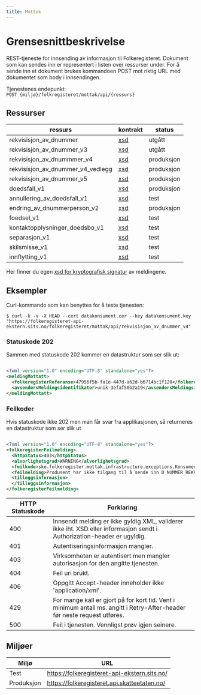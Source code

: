 ```yaml
---
title: Mottak
---
```


# Grensesnittbeskrivelse
REST-tjeneste for innsending av informasjon til Folkeregisteret. Dokument som kan sendes inn er representert i listen over ressurser under. For å sende inn et dokument brukes kommandoen POST mot riktig URL med dokumentet som body i innsendingen.

Tjenestenes endepunkt: <br>
`POST {miljø}/folkregisteret/mottak/api/{ressurs}`

## Ressurser
| ressurs | kontrakt | status |
|---------|----------|--------|
| rekvisisjon_av_dnummer            | [xsd](../kontrakter/RekvisisjonAvDNummer_1.0.xsd)                    | utgått |
| rekvisisjon_av_dnummer_v3         | [xsd](../kontrakter/RekvisisjonAvDNummer_3.0.xsd)                    | utgått |
| rekvisisjon_av_dnummmer_v4        | [xsd](../kontrakter/RekvisisjonAvDNummer_4.0.xsd)                    | produksjon |
| rekvisisjon_av_dnummer_v4_vedlegg | [xsd](../kontrakter/RekvisisjonAvDNummer_4.0.xsd)                    | produksjon |
| rekvisisjon_av_dnummer_v5         | [xsd](../kontrakter/RekvisisjonAvDNummer_5.0.xsd)                    | produksjon |
| doedsfall_v1                      | [xsd](../kontrakter/MeldingOmDoedsfall_v1.0.xsd)                     | produksjon |
| annullering_av_doedsfall_v1       | [xsd](../kontrakter/MeldingOmAnnulleringAvDoedsfall_v1.0.xsd)        | test |
| endring_av_dnummerperson_v2       | [xsd](../kontrakter/MeldingOmEndringAvPersonMedDNummer_v2.0.xsd)     | produksjon |
| foedsel_v1                        | [xsd](../kontrakter/Foedselsmelding_1.0.xsd)                         | test |
| kontaktopplysninger_doedsbo_v1    | [xsd](../kontrakter/MeldingOmKontaktopplysningerForDoedsbo_v1.0.xsd) | test |
| separasjon_v1                     | [xsd](../kontrakter/MeldingOmSeparasjon_v1.0.xsd)                    | test |
| skilsmisse_v1                     | [xsd](../kontrakter/MeldingOmSkilsmisse_v1.0.xsd)                    | test |
| innflytting_v1                  | [xsd](../kontrakter/MeldingOmInnflytting_v1.0.xsd)                     | test |


Her finner du egen  [xsd for kryptografisk signatur](../kontrakter/DigitalSignatur.xsd) av meldingene.

## Eksempler

Curl-kommando som kan benyttes for å teste tjenesten:

`$ curl -k -v -X HEAD --cert datakonsument.cer --key datakonsument.key "https://folkeregisteret-api-ekstern.sits.no/folkeregisteret/mottak/api/rekvisisjon_av_dnummer_v4"`

### Statuskode 202
Sammen med statuskode 202 kommer en datastruktur som ser slik ut:

```xml

<?xml version="1.0" encoding="UTF-8" standalone="yes"?>
<meldingMottatt>
  <folkeregisterReferanse>47956f5b-fa1e-447d-a62d-b6714bc1f120</folkeregisterReferanse>
  <avsendersMeldingsidentifikator>unik-3efaf50b2a19</avsendersMeldingsidentifikator>
</meldingMottatt>
```
### Feilkoder
Hvis statuskode ikke 202 men man får svar fra applikasjonen, så returneres en datastruktur som ser slik ut

```xml

<?xml version="1.0" encoding="UTF-8" standalone="yes"?>
<folkeregisterFeilmelding>
  <httpStatus>403</httpStatus>
  <alvorlighetsgrad>WARNING</alvorlighetsgrad>
  <feilkode>ske.folkeregister.mottak.infrastructure.exceptions.KonsumentManglerTilgangException</feilkode>
  <feilmelding>Produsent har ikke tilgang til å sende inn D_NUMMER_REKVISISJON_V4</feilmelding>
  <tilleggsinformasjon>
  </tilleggsinformasjon>
</folkeregisterFeilmelding>
```

| HTTP Statuskode |  Forklaring |
|----------|-------|
| 400 | Innsendt melding er ikke gyldig XML, validerer ikke iht. XSD eller informasjon sendt i Authorization-header er ugyldig. |
| 401 | Autentiseringsinformasjon mangler. |
| 403 | Virksomheten er autentisert men mangler autorisasjon for den angitte tjenesten. |
| 404 | Feil uri brukt. |
| 406 | Oppgitt Accept-header inneholder ikke 'application/xml'.|
| 429 | For mange kall er gjort på for kort tid. Vent i minimum antall ms. angitt i Retry-After-header før neste request utføres. |
| 500 | Feil i tjenesten. Vennligst prøv igjen seinere. |

## Miljøer

| Miljø | URL | 
|-------|-----|
| Test| https://folkeregisteret-api-ekstern.sits.no/ | 
| Produksjon | https://folkeregisteret.api.skatteetaten.no/ |  
